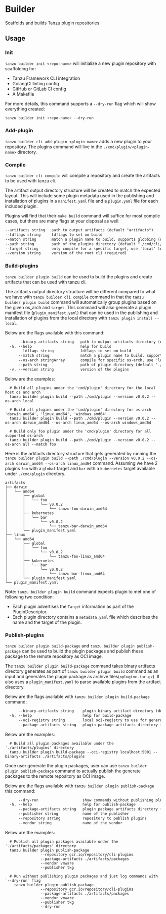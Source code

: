 # Builder

Scaffolds and builds Tanzu plugin repositories

## Usage

### Init

`tanzu builder init <repo-name>` will initialize a new plugin repository with scaffolding for:

* Tanzu Framework CLI integration
* GolangCI linting config
* GitHub or GitLab CI config
* A Makefile

For more details, this command supports a `--dry-run` flag which will show everything created:

```sh
tanzu builder init <repo-name> --dry-run
```

### Add-plugin

`tanzu builder cli add-plugin <plugin-name>` adds a new plugin to your repository. The plugins command will live in the `./cmd/plugin/<plugin-name>` directory.

### Compile

`tanzu builder cli compile` will compile a repository and create the artifacts to be used with tanzu cli.

The artifact output directory structure will be created to match the expected layout. This will include some plugin
metadata used in the publishing and installation of plugins in a `manifest.yaml` file and a `plugin.yaml` file for
each included plugin.

Plugins will find that their `make build` command will suffice for most compile cases, but there are many flags at your disposal as well:

```txt
--artifacts string   path to output artifacts (default "artifacts")
--ldflags string     ldflags to set on build
--match string       match a plugin name to build, supports globbing (default "*")
--path string        path of the plugins directory (default "./cmd/cli/plugin")
--target string      only compile for a specific target, use 'local' to compile for host os (default "all")
--version string     version of the root cli (required)
```

### Build-plugins

`tanzu builder plugin build` can be used to build the plugins and create artifacts that can be used with tanzu cli.

The artifacts output directory structure will be different compared to what we have with `tanzu builder cli compile`
command in that the `tanzu builder plugin build` command will automatically group plugins based on the given os_arch
and `target`.
This command will also generate a plugin manifest file (`plugin_manifest.yaml`) that can be used in the publishing and
installation of plugins from the local directory with `tanzu plugin install --local`.

Below are the flags available with this command:

```txt
      --binary-artifacts string   path to output artifacts directory (default "./artifacts")
  -h, --help                      help for build
      --ldflags string            ldflags to set on build
      --match string              match a plugin name to build, supports globbing (default "*")
      --os-arch stringArray       compile for specific os-arch, use 'local' for host os, use '<os>_<arch>' for specific (default [all])
      --path string               path of plugin directory (default "./cmd/plugin")
  -v, --version string            version of the plugins
```

Below are the examples:

```shell
  # Build all plugins under the 'cmd/plugin' directory for the local host os and arch
  tanzu builder plugin build --path ./cmd/plugin --version v0.0.2 --os-arch local

  # Build all plugins under the 'cmd/plugin' directory for os-arch 'darwin_amd64', 'linux_amd64', 'windows_amd64'
  tanzu builder plugin build --path ./cmd/plugin --version v0.0.2 --os-arch darwin_amd64 --os-arch linux_amd64 --os-arch windows_amd64

  # Build only foo plugin under the 'cmd/plugin' directory for all supported os-arch
  tanzu builder plugin build --path ./cmd/plugin --version v0.0.2 --os-arch all --match foo
```

Here is the artifacts directory structure that gets generated by running the `tanzu builder plugin build --path ./cmd/plugin --version v0.0.2 --os-arch darwin_amd64 --os-arch linux_amd64` command. Assuming we have 2 plugins `foo` with a `global` target and `bar` with a `kubernetes` target available under `./cmd/plugin` directory.

```shell
artifacts
├── darwin
│   └── amd64
│       ├── global
│       │   └── foo
│       │       └── v0.0.2
│       │           └── tanzu-foo-darwin_amd64
│       ├── kubernetes
│       │   └── bar
│       │       └── v0.0.2
│       │           └── tanzu-bar-darwin_amd64
│       └── plugin_manifest.yaml
├── linux
│   └── amd64
│       ├── global
│       │   └── foo
│       │       └── v0.0.2
│       │           └── tanzu-foo-linux_amd64
│       ├── kubernetes
│       │   └── bar
│       │       └── v0.0.2
│       │           └── tanzu-bar-linux_amd64
│       └── plugin_manifest.yaml
└── plugin_manifest.yaml

```

Note: `tanzu builder plugin build` command expects plugin to met one of following two condition:

* Each plugin advertises the `Target` information as part of the PluginDescriptor.
* Each plugin directory contains a `metadata.yaml` file which describes the name and the target of the plugin.

### Publish-plugins

`tanzu builder plugin build-package` and `tanzu builder plugin publish-package` can be used to build the plugin packages
and publish these package to the remote repository as OCI image.

The `tanzu builder plugin build-package` command takes binary artifacts directory generates as part of `tanzu builder plugin build` command
as an input and generates the plugin package as archive files(`<plugin>.tar.gz`). It also uses a `plugin_manifest.yaml` to parse available plugins from the artifact directory.

Below are the flags available with `tanzu builder plugin build-package` command:

```txt
      --binary-artifacts string    plugin binary artifact directory (default "./artifacts/plugins")
  -h, --help                       help for build-package
      --oci-registry string        local oci-registry to use for generating packages
      --package-artifacts string   plugin package artifacts directory (default "./artifacts/packages")
```

Below are the examples:

```shell
  # Build all plugin packages available under the './artifacts/plugins' directory
  tanzu builder plugin build-package --oci-registry localhost:5001 --binary-artifacts ./artifacts/plugins
```

Once user generate the plugin packages, user can use `tanzu builder plugin publish-package` command to actually publish the generate packages to the remote repository as OCI image.

Below are the flags available with `tanzu builder plugin publish-package` this command:

```txt
      --dry-run                    show commands without publishing plugin packages
  -h, --help                       help for publish-package
      --package-artifacts string   plugin package artifacts directory (default "./artifacts/packages")
      --publisher string           name of the publisher
      --repository string          repository to publish plugins
      --vendor string              name of the vendor
```

Below are the examples:

```shell
  # Publish all plugin packages available under the './artifacts/packages' directory
  tanzu builder plugin publish-package
                --repository gcr.io/repository/cli-plugins
                --package-artifacts ./artifacts/packages
                --vendor vmware
                --publisher tkg

  # Run without publishing plugin packages and just log commands with `--dry-run` flag
    tanzu builder plugin publish-package
                --repository gcr.io/repository/cli-plugins
                --package-artifacts ./artifacts/packages
                --vendor vmware
                --publisher tkg
                --dry-run
```
